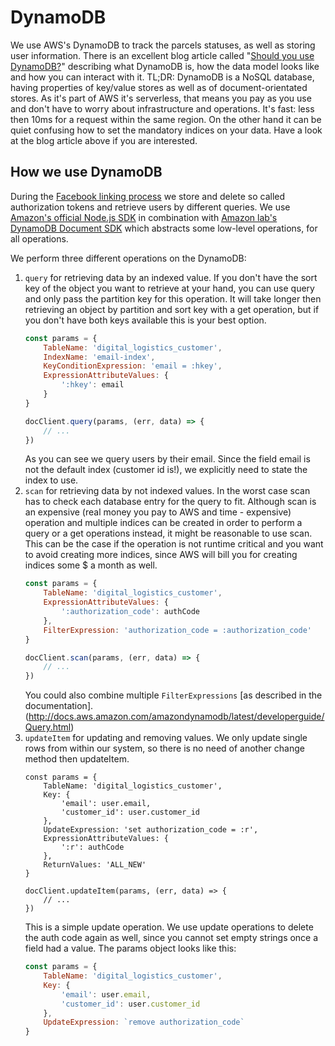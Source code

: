 # DynamoDB

We use AWS's DynamoDB to track the parcels statuses, as well as storing user information. There is an excellent blog article called "[Should you use DynamoDB?](https://dev.to/mushketyk/should-you-use-dynamodb-5m5)" describing what DynamoDB is, how the data model looks like and how you can interact with it. TL;DR: DynamoDB is a NoSQL database, having properties of key/value stores as well as of document-orientated stores. As it's part of AWS it's serverless, that means you pay as you use and don't have to worry about infrastructure and operations. It's fast: less then 10ms for a request within the same region. On the other hand it can be quiet confusing how to set the mandatory indices on your data. Have a look at the blog article above if you are interested.

## How we use DynamoDB

During the [Facebook linking process](./../facebook_chatbot_with_login_and_push_notifications) we store and delete so called authorization tokens and retrieve users by different queries. We use [Amazon's official Node.js SDK](https://aws.amazon.com/de/sdk-for-node-js/) in combination with [Amazon lab's DynamoDB Document SDK](https://www.npmjs.com/package/dynamodb-doc) which abstracts some low-level operations, for all operations.

We perform three different operations on the DynamoDB:
1. `query` for retrieving data by an indexed value. If you don't have the sort key of the object you want to retrieve at your hand, you can use query and only pass the partition key for this operation. It will take longer then retrieving an object by partition and sort key with a get operation, but if you don't have both keys available this is your best option.
    ```javascript
    const params = {
        TableName: 'digital_logistics_customer',
        IndexName: 'email-index',
        KeyConditionExpression: 'email = :hkey',
        ExpressionAttributeValues: {
            ':hkey': email
        }
    }

    docClient.query(params, (err, data) => {
        // ...
    })
    ```
    As you can see we query users by their email. Since the field email is not the default index (customer id is!), we explicitly need to state the index to use.
2. `scan` for retrieving data by not indexed values. In the worst case scan has to check each database entry for the query to fit. Although scan is an expensive (real money you pay to AWS and time - expensive) operation and multiple indices can be created in order to perform a query or a get operations instead, it might be reasonable to use scan. This can be the case if the operation is not runtime critical and you want to avoid creating more indices, since AWS will bill you for creating indices some $ a month as well.
    ```javascript
    const params = {
        TableName: 'digital_logistics_customer',
        ExpressionAttributeValues: {
            ':authorization_code': authCode
        },
        FilterExpression: 'authorization_code = :authorization_code'
    }

    docClient.scan(params, (err, data) => {
        // ...
    })
    ```
    You could also combine multiple `FilterExpressions` [as described in the documentation].(http://docs.aws.amazon.com/amazondynamodb/latest/developerguide/Query.html)
3. `updateItem` for updating and removing values. We only update single rows from within our system, so there is no need of another change method then updateItem.
    ```
    const params = {
        TableName: 'digital_logistics_customer',
        Key: {
            'email': user.email,
            'customer_id': user.customer_id
        },
        UpdateExpression: 'set authorization_code = :r',
        ExpressionAttributeValues: {
            ':r': authCode
        },
        ReturnValues: 'ALL_NEW'
    }

    docClient.updateItem(params, (err, data) => {
        // ...
    })
    ```
    This is a simple update operation. We use update operations to delete the auth code again as well, since you cannot set empty strings once a field had a value. The params object looks like this:
    ```javascript
    const params = {
        TableName: 'digital_logistics_customer',
        Key: {
            'email': user.email,
            'customer_id': user.customer_id
        },
        UpdateExpression: `remove authorization_code`
    }
    ```
